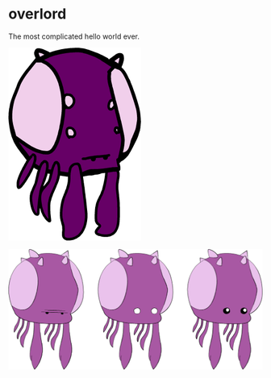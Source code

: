 # overlord
The most complicated hello world ever.

![alt tag](https://github.com/blugavere/overlord/blob/master/public/images/bfcz3xV.png)

![alt tag](https://github.com/blugavere/overlord/blob/master/public/images/carbot_starcrafts___overlords_grumplords_cutelords_by_coulden2016ex-dail0cn.png)


